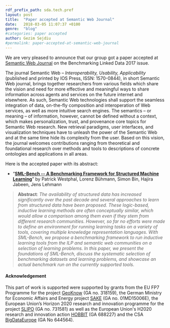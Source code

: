 ```yaml
---
rdf_prefix_path: sda.tech.pref
layout: post
title:  "Paper accepted at Semantic Web Journal"
date:   2018-03-05 11:07:37 +0100
genre:  "blog"
#categories: paper accepted
author: Gezim Sejdiu
#permalink: paper-accepted-at-semantic-web-journal
---
```

We are very pleased to announce that our group got a paper accepted at [Semantic Web Journal](http://www.semantic-web-journal.net/) on the Benchmarking Linked Data 2017 issue.
<!--more-->
The journal Semantic Web – _Interoperability, Usability, Applicability_ (published and printed by IOS Press, ISSN: 1570-0844), in short Semantic Web journal, brings together researchers from various fields which share the vision and need for more effective and meaningful ways to share information across agents and services on the future internet and elsewhere. As such, Semantic Web technologies shall support the seamless integration of data, on-the-fly composition and interoperation of Web services, as well as more intuitive search engines. The semantics – or meaning – of information, however, cannot be defined without a context, which makes personalization, trust, and provenance core topics for Semantic Web research. New retrieval paradigms, user interfaces, and visualization techniques have to unleash the power of the Semantic Web and at the same time hide its complexity from the user. Based on this vision, the journal welcomes contributions ranging from theoretical and foundational research over methods and tools to descriptions of concrete ontologies and applications in all areas.

Here is the accepted paper with its abstract:
* “**[SML-Bench -- A Benchmarking Framework for Structured Machine Learning](http://www.semantic-web-journal.net/system/files/swj1810.pdf)**”
 by Patrick Westphal, Lorenz Bühmann, Simon Bin, Hajira Jabeen, Jens Lehmann

 >**Abstract**: _The availability of structured data has increased significantly over the past decade and several approaches to learn from structured data have been proposed. These logic-based, inductive learning methods are often conceptually similar, which would allow a comparison among them even if they stem from different research communities. However, so far no efforts were made to define an environment for running learning tasks on a variety of tools, covering multiple knowledge representation languages. With SML-Bench, we propose a benchmarking framework to run inductive learning tools from the ILP and semantic web communities on a selection of learning problems. In this paper, we present the foundations of SML-Bench, discuss the systematic selection of benchmarking datasets and learning problems, and showcase an actual benchmark run on the currently supported tools._

#### Acknowledgement
This part of work is supported were supported by grants from the EU FP7 Programme for the project [GeoKnow](http://geoknow.eu) (GA no. 318159), the German Ministry for Economic Affairs and Energy project [SAKE](https://www.sake-projekt.de/) (GA no. 01MD15006E), the European Union’s Horizon 2020 research and innovation programme for the project [SLIPO](http://www.slipo.eu/) (GA no. 731581) as well as the European Union's H2020 research and innovation action [HOBBIT](https://project-hobbit.eu/) (GA 688227) and the CSA [BigDataEurope](https://www.big-data-europe.eu/) (GA No 644564).
